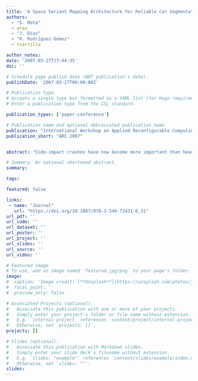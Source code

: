 ```yaml
---
title: 'A Space Variant Mapping Architecture for Reliable Car Segmentation'
authors:
  - "S. Mota"
  - eros
  - "J. Díaz"
  - "R. Rodríguez-Gómez"
  - rcarrillo

author_notes:
date: '2007-03-27T17:44:35'
doi: ''

# Schedule page publish date (NOT publication's date).
publishDate: '2007-03-27T00:00:00Z'

# Publication type.
# Accepts a single type but formatted as a YAML list (for Hugo requirements).
# Enter a publication type from the CSL standard.

publication_types: ['paper-conference']

# Publication name and optional abbreviated publication name.
publication: "International Workshop on Applied Reconfigurable Computing"
publication_short: "ARC 2007"


abstract: "Side-impact crashes have now become more important than head-on crashes, probably reflecting improvements in protecting occupants. Overtaking scenarios are one of the most dangerous situations in driving. This paper is concerned with a vision-based system on the rear-view mirror for safety in overtaking scenarios. A bio-inspired algorithm segments overtaking vehicles using motion information and rigid-body-motion criterion. The overtaking scene in the rear-view mirror is distorted due to perspective. Therefore we need to devise a way of reducing the distortion effect in order to enhance the segmentation capabilities of a vision system based on motion detection. We adopt a space variant mapping strategy. In this paper we describe a computing architecture that finely pipelines all the processing stages to achieve reliable high frame-rate processing."

# Summary. An optional shortened abstract.
summary:

tags:

featured: false

links:
 - name: "Journal"
   url: "https://doi.org/10.1007/978-3-540-71431-6_31"
url_pdf: ''
url_code: ''
url_dataset: ''
url_poster: ''
url_project: ''
url_slides: ''
url_source: ''
url_video: ''

# Featured image
# To use, add an image named `featured.jpg/png` to your page's folder.
image:
#  caption: 'Image credit: [**Unsplash**](https://unsplash.com/photos/jdD8gXaTZsc)'
#  focal_point: ''
#  preview_only: false

# Associated Projects (optional).
#   Associate this publication with one or more of your projects.
#   Simply enter your project's folder or file name without extension.
#   E.g. `internal-project` references `content/project/internal-project/index.md`.
#   Otherwise, set `projects: []`.
projects: []

# Slides (optional).
#   Associate this publication with Markdown slides.
#   Simply enter your slide deck's filename without extension.
#   E.g. `slides: "example"` references `content/slides/example/index.md`.
#   Otherwise, set `slides: ""`.
slides:
---
```

